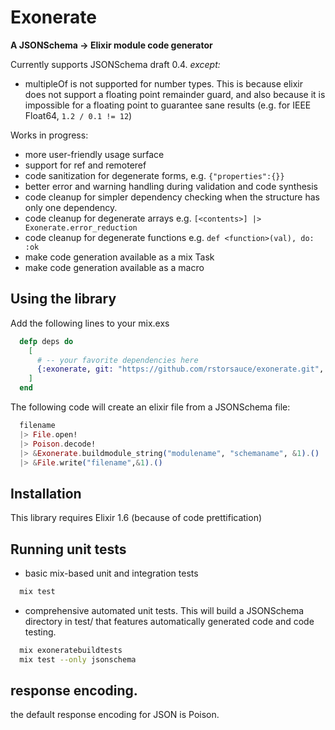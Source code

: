 # Exonerate

**A JSONSchema -> Elixir module code generator**

Currently supports JSONSchema draft 0.4.  *except:*

- multipleOf is not supported for number types.  This is because
elixir does not support a floating point remainder guard, and also
because it is impossible for a floating point to guarantee sane results
(e.g. for IEEE Float64, `1.2 / 0.1 != 12`)

Works in progress:

- more user-friendly usage surface
- support for ref and remoteref
- code sanitization for degenerate forms, e.g. `{"properties":{}}`
- better error and warning handling during validation and code synthesis
- code cleanup for simpler dependency checking when the structure has only one dependency.
- code cleanup for degenerate arrays e.g. `[<contents>] |> Exonerate.error_reduction`
- code cleanup for degenerate functions e.g. `def <function>(val), do: :ok`
- make code generation available as a mix Task
- make code generation available as a macro

## Using the library

Add the following lines to your mix.exs

```elixir
  defp deps do
    [
      # -- your favorite dependencies here
      {:exonerate, git: "https://github.com/rstorsauce/exonerate.git", tag: "master"},
    ]
  end
```

The following code will create an elixir file from a JSONSchema file:
```elixir
  filename
  |> File.open!
  |> Poison.decode!
  |> &Exonerate.buildmodule_string("modulename", "schemaname", &1).()
  |> &File.write("filename",&1).()
```

## Installation

This library requires Elixir 1.6 (because of code prettification)

## Running unit tests

- basic mix-based unit and integration tests

```bash
  mix test
```

- comprehensive automated unit tests.  This will build a JSONSchema directory in
test/ that features automatically generated code and code testing.

```bash
  mix exoneratebuildtests
  mix test --only jsonschema
```

## response encoding.

the default response encoding for JSON is Poison.
